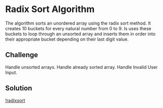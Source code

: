 # Radix Sort Algorithm
The algorithm sorts an unordered array using the radix sort method. It creates
10 buckets for every natural number from 0 to 9. Is uses these buckets to loop
through an unsorted array and inserts them in order into their appropriate bucket
depending on their last digit value.

## Challenge
Handle unsorted arrays.
Handle already sorted array.
Handle Invalid User Input.

## Solution
[!radixsort](https://github.com/GeorgeCloud/data-structures-and-algorithms/blob/master/assets/radixsort.png)
